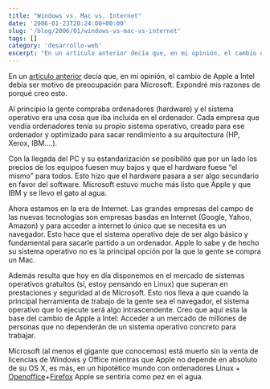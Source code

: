 ```yaml
---
title: "Windows vs. Mac vs. Internet"
date: '2006-01-23T20:24:00+00:00'
slug: '/blog/2006/01/windows-vs-mac-vs-internet'
tags: []
category: 'desarrollo-web'
excerpt: "En un artículo anterior decía que, en mi opinión, el cambio de Apple a Intel debía ser motivo de preocupación para Microsoft. Expondré mis razones de porqué creo esto."
---
```

En un [artículo anterior](http://www.alvareznavarro.es/articles/2006/01/18/mac-mini-visteme-despacio-que-tengo-prisa) decía que, en mi opinión, el cambio de Apple a Intel debía ser motivo de preocupación para Microsoft. Expondré mis razones de porqué creo esto.

Al principio la gente compraba ordenadores (hardware) y el sistema operativo era una cosa que iba incluida en el ordenador. Cada empresa que vendía ordenadores tenía su propio sistema operativo, creado para ese ordenador y optimizado para sacar rendimiento a su arquitectura (HP, Xerox, IBM….).

Con la llegada del PC y su estandarización se posibilitó que por un lado los precios de los equipos fuesen muy bajos y que el hardware fuese “el mismo” para todos. Esto hizo que el hardware pasara a ser algo secundario en favor del software. Microsoft estuvo mucho más listo que Apple y que IBM y se llevo el gato al agua.

Ahora estamos en la era de Internet. Las grandes empresas del campo de las nuevas tecnologías son empresas basdas en Internet (Google, Yahoo, Amazon) y para acceder a internet lo único que se necesita es un navegador. Esto hace que el sistema operativo deje de ser algo básico y fundamental para sacarle partido a un ordenador. Apple lo sabe y de hecho su sistema operativo no es la principal opción por la que la gente se compra un Mac.

Además resulta que hoy en día disponemos en el mercado de sistemas operativos gratuítos (sí, estoy pensando en Linux) que superan en prestaciones y seguridad al de Microsoft. Esto nos lleva a que cuando la principal herramienta de trabajo de la gente sea el navegador, el sistema operativo que lo ejecute será algo intrascendente. Creo que aquí esta la base del cambio de Apple a Intel: Acceder a un mercado de millones de personas que no dependerán de un sistema operativo concreto para trabajar.

Microsoft (al menos el gigante que conocemos) está muerto sin la venta de licencias de Windows y Office mientras que Apple no depende en absoluto de su OS X, es más, en un hipotético mundo con ordenadores Linux + [Openoffice](http://www.openoffice.org/)+[Firefox](http://www.mozilla.com) Apple se sentiría como pez en el agua.
